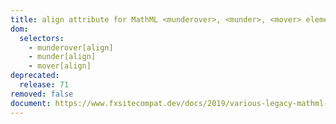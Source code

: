 ```yaml
---
title: align attribute for MathML <munderover>, <munder>, <mover> elements
dom:
  selectors:
    - munderover[align]
    - munder[align]
    - mover[align]
deprecated:
  release: 71
removed: false
document: https://www.fxsitecompat.dev/docs/2019/various-legacy-mathml-features-have-been-deprecated/
---
```

